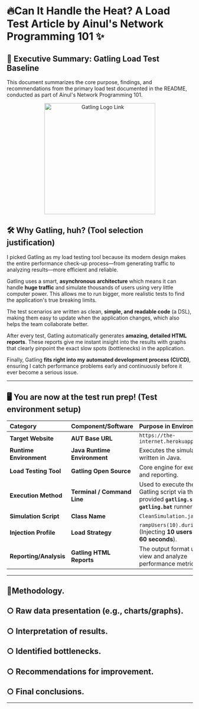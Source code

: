 # 🔥Can It Handle the Heat? A Load Test Article by Ainul's Network Programming 101 ✨

## 🎯 Executive Summary: Gatling Load Test Baseline

This document summarizes the core purpose, findings, and recommendations from the primary load test documented in the README, conducted as part of Ainul's Network Programming 101.

<p align="center">
  <a href="https://gatling.io/" target="_blank">
    <img src="https://cdn.prod.website-files.com/685a8fe4ddca049f26333871/68b5961b1a99f68c22d5cf56_Open%20graph%20Gatling%20image.svg" alt="Gatling Logo Link" width="300">
  </a>
</p>

## 🛠️ Why Gatling, huh? (Tool selection justification)

I picked Gatling as my load testing tool because its modern design makes the entire performance check-up process—from generating traffic to analyzing results—more efficient and reliable.

Gatling uses a smart, **asynchronous architecture** which means it can handle **huge traffic** and simulate thousands of users using very little computer power. This allows me to run bigger, more realistic tests to find the application's true breaking limits.

The test scenarios are written as clean, **simple, and readable code** (a DSL), making them easy to update when the application changes, which also helps the team collaborate better. 

After every test, Gatling automatically generates **amazing, detailed HTML reports**. These reports give me instant insight into the results with graphs that clearly pinpoint the exact slow spots (bottlenecks) in the application. 

Finally, Gatling **fits right into my automated development process (CI/CD)**, ensuring I catch performance problems early and continuously before it ever become a serious issue.
  
---
## 🖥️ You are now at the test run prep! (Test environment setup)
| Category | Component/Software | Purpose in Environment |
| :--- | :--- | :--- |
| **Target Website** | **AUT Base URL** | `https://the-internet.herokuapp.com` |
| **Runtime Environment** | **Java Runtime Environment** | Executes the simulation written in Java. |
| **Load Testing Tool** | **Gatling Open Source** | Core engine for execution and reporting. |
| **Execution Method** | **Terminal / Command Line** | Used to execute the Gatling script via the provided **`gatling.sh`** or **`gatling.bat`** runner files. |
| **Simulation Script** | **Class Name** | `CleanSimulation.java` |
| **Injection Profile** | **Load Strategy** | `rampUsers(10).during(60)` (Injecting **10 users** over **60 seconds**). |
| **Reporting/Analysis** | **Gatling HTML Reports** | The output format used to view and analyze performance metrics. |

---
## 📜Methodology.

## ○ Raw data presentation (e.g., charts/graphs).

## ○ Interpretation of results.

## ○ Identified bottlenecks.

## ○ Recommendations for improvement.

## ○ Final conclusions.


---


